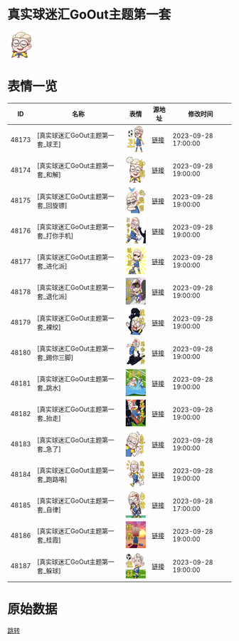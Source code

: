 # 真实球迷汇GoOut主题第一套

<img src="./cover.png" height="60" alt="cover" />

# 表情一览

|ID|名称|表情|源地址|修改时间|
|----|----|----|----|----|
|48173|[真实球迷汇GoOut主题第一套_球玊]|<img src="./pic/048173_%5B真实球迷汇GoOut主题第一套_球玊%5D.png" height="60" alt="球玊"/>|[链接](https://i0.hdslb.com/bfs/garb/4ec63095d92476e01a14b2fbcc975384d2689950.png)|2023-09-28 17:00:00|
|48174|[真实球迷汇GoOut主题第一套_和解]|<img src="./pic/048174_%5B真实球迷汇GoOut主题第一套_和解%5D.png" height="60" alt="和解"/>|[链接](https://i0.hdslb.com/bfs/garb/1463986d4ac29c67027ca19d6bfbb385856f77af.png)|2023-09-28 19:00:00|
|48175|[真实球迷汇GoOut主题第一套_回旋镖]|<img src="./pic/048175_%5B真实球迷汇GoOut主题第一套_回旋镖%5D.png" height="60" alt="回旋镖"/>|[链接](https://i0.hdslb.com/bfs/garb/f9dfb81d0e28e351d07d72ade3742ab980f82c43.png)|2023-09-28 19:00:00|
|48176|[真实球迷汇GoOut主题第一套_打你手机]|<img src="./pic/048176_%5B真实球迷汇GoOut主题第一套_打你手机%5D.png" height="60" alt="打你手机"/>|[链接](https://i0.hdslb.com/bfs/garb/0ebbfd95c53362de6ef308c4c87d19f9a00f3ae9.png)|2023-09-28 19:00:00|
|48177|[真实球迷汇GoOut主题第一套_进化派]|<img src="./pic/048177_%5B真实球迷汇GoOut主题第一套_进化派%5D.png" height="60" alt="进化派"/>|[链接](https://i0.hdslb.com/bfs/garb/c49df8428100ca95594f74cce0df4a282dd07628.png)|2023-09-28 19:00:00|
|48178|[真实球迷汇GoOut主题第一套_退化派]|<img src="./pic/048178_%5B真实球迷汇GoOut主题第一套_退化派%5D.png" height="60" alt="退化派"/>|[链接](https://i0.hdslb.com/bfs/garb/4aa9e51939cd7a5009a20858cf5a44ca9f8472ef.png)|2023-09-28 19:00:00|
|48179|[真实球迷汇GoOut主题第一套_裸绞]|<img src="./pic/048179_%5B真实球迷汇GoOut主题第一套_裸绞%5D.png" height="60" alt="裸绞"/>|[链接](https://i0.hdslb.com/bfs/garb/bccad4fba5687fafb7987a011974ddce420a784b.png)|2023-09-28 19:00:00|
|48180|[真实球迷汇GoOut主题第一套_踢你三脚]|<img src="./pic/048180_%5B真实球迷汇GoOut主题第一套_踢你三脚%5D.png" height="60" alt="踢你三脚"/>|[链接](https://i0.hdslb.com/bfs/garb/d8a6a0ab20f2cc4d08e4460fb793170c9dea7527.png)|2023-09-28 19:00:00|
|48181|[真实球迷汇GoOut主题第一套_跳水]|<img src="./pic/048181_%5B真实球迷汇GoOut主题第一套_跳水%5D.png" height="60" alt="跳水"/>|[链接](https://i0.hdslb.com/bfs/garb/f60b7e60dbe33d7def9a522a367c46998b2c6a5f.png)|2023-09-28 19:00:00|
|48182|[真实球迷汇GoOut主题第一套_抬走]|<img src="./pic/048182_%5B真实球迷汇GoOut主题第一套_抬走%5D.png" height="60" alt="抬走"/>|[链接](https://i0.hdslb.com/bfs/garb/399f16a4698c8b0ead027b22980e588e1e369f96.png)|2023-09-28 19:00:00|
|48183|[真实球迷汇GoOut主题第一套_急了]|<img src="./pic/048183_%5B真实球迷汇GoOut主题第一套_急了%5D.png" height="60" alt="急了"/>|[链接](https://i0.hdslb.com/bfs/garb/7549b25ef08f596e5234c415102909824fcd0664.png)|2023-09-28 19:00:00|
|48184|[真实球迷汇GoOut主题第一套_跑路咯]|<img src="./pic/048184_%5B真实球迷汇GoOut主题第一套_跑路咯%5D.png" height="60" alt="跑路咯"/>|[链接](https://i0.hdslb.com/bfs/garb/810eec475e9779523521e37c517f20db89d1fe56.png)|2023-09-28 19:00:00|
|48185|[真实球迷汇GoOut主题第一套_自律]|<img src="./pic/048185_%5B真实球迷汇GoOut主题第一套_自律%5D.png" height="60" alt="自律"/>|[链接](https://i0.hdslb.com/bfs/garb/25fc57c0efcf39687c1e0b4a9780e89420ac1e30.png)|2023-09-28 17:00:00|
|48186|[真实球迷汇GoOut主题第一套_桂霞]|<img src="./pic/048186_%5B真实球迷汇GoOut主题第一套_桂霞%5D.png" height="60" alt="桂霞"/>|[链接](https://i0.hdslb.com/bfs/garb/d158d74b2df0f595f755108ed5327ee228b46a32.png)|2023-09-28 19:00:00|
|48187|[真实球迷汇GoOut主题第一套_躲球]|<img src="./pic/048187_%5B真实球迷汇GoOut主题第一套_躲球%5D.png" height="60" alt="躲球"/>|[链接](https://i0.hdslb.com/bfs/garb/28d7094e1eb9351227ad2f4921f39fc3a9b01e58.png)|2023-09-28 19:00:00|

# 原始数据

[跳转](./raw.json)

